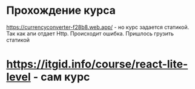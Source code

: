 # Прохождение курса 
https://currencyconverter-f28b8.web.app/  - но курс задается статикой. Так как апи отдает Http. Происходит ошибка. Пришлось грузить статикой

# https://itgid.info/course/react-lite-level  - сам курс

